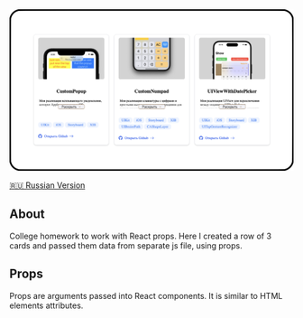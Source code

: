 <img width="1000" src="https://raw.githubusercontent.com/artexhibit/Fundamentals-of-algorithmization-and-programming/main/JS/React/Props/images/Demo.png">

[🇷🇺 Russian Version](./README-RUS.md)

## About

College homework to work with React props. Here I created a row of 3 cards and passed them data from separate js file, using props.

## Props

Props are arguments passed into React components. It is similar to HTML elements attributes.
